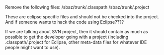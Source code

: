 Remove the following files:
/sbaz/trunk/.classpath
/sbaz/trunk/.project

These are eclipse specific files and should not be checked into the project.
And if someone wants to hack the code using Eclipse????

If we are talking about SVN project, then it should contain as much as possible to get the developer going with a project (including .classpath/.project for Eclipse, other meta-data files for whatever IDE people might want to use).
